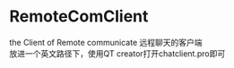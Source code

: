 # RemoteComClient
the Client of Remote communicate 
远程聊天的客户端  
放进一个英文路径下，使用QT creator打开chatclient.pro即可
